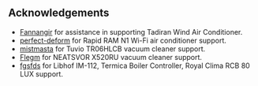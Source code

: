 ## Acknowledgements

- [Fannangir](https://github.com/Fannangir) for assistance in supporting Tadiran Wind Air Conditioner.
- [perfect-deform](https://github.com/perfect-deform) for Rapid RAM N1 Wi-Fi air conditioner support.
- [mistmasta](https://github.com/mistmasta) for Tuvio TR06HLCB vacuum cleaner support.
- [Flegm](https://github.com/Flegm) for NEATSVOR X520RU vacuum cleaner support.
- [fgsfds](https://github.com/fgsfds) for Libhof IM-112, Termica Boiler Controller, Royal Clima RCB 80 LUX support.
